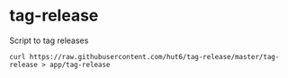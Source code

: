 tag-release
===========

Script to tag releases

`curl https://raw.githubusercontent.com/hut6/tag-release/master/tag-release > app/tag-release`
